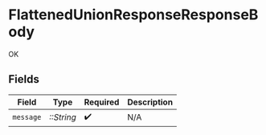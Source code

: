 # FlattenedUnionResponseResponseBody

OK


## Fields

| Field              | Type               | Required           | Description        |
| ------------------ | ------------------ | ------------------ | ------------------ |
| `message`          | *::String*         | :heavy_check_mark: | N/A                |